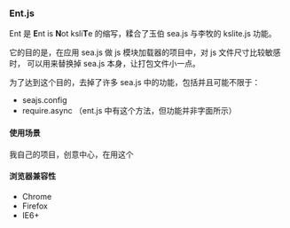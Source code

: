 ### Ent.js

Ent 是 **E**nt is **N**ot ksli**T**e 的缩写，糅合了玉伯 sea.js 
与李牧的 kslite.js 功能。

它的目的是，在应用 sea.js 做 js 模块加载器的项目中，对 js 文件尺寸比较敏感时，
可以用来替换掉 sea.js 本身，让打包文件小一点。

为了达到这个目的，去掉了许多 sea.js 中的功能，包括并且可能不限于：

 - seajs.config
 - require.async （ent.js 中有这个方法，但功能并非字面所示）

#### 使用场景

我自己的项目，创意中心，在用这个

#### 浏览器兼容性

 - Chrome
 - Firefox
 - IE6+
